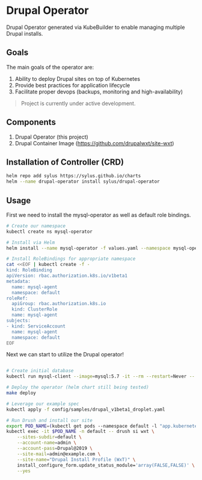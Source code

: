 # Drupal Operator

Drupal Operator generated via KubeBuilder to enable managing multiple Drupal installs.

## Goals

The main goals of the operator are:

1. Ability to deploy Drupal sites on top of Kubernetes
2. Provide best practices for application lifecycle
3. Facilitate proper devops (backups, monitoring and high-availability)

> Project is currently under active development.

## Components

1. Drupal Operator (this project)
2. Drupal Container Image (https://github.com/drupalwxt/site-wxt)

## Installation of Controller (CRD)

```sh
helm repo add sylus https://sylus.github.io/charts
helm --name drupal-operator install sylus/drupal-operator
```

## Usage

First we need to install the mysql-operator as well as default role bindings.

```sh
# Create our namespace
kubectl create ns mysql-operator

# Install via Helm
helm install --name mysql-operator -f values.yaml --namespace mysql-operator .

# Install RoleBindings for appropriate namespace
cat <<EOF | kubectl create -f -
kind: RoleBinding
apiVersion: rbac.authorization.k8s.io/v1beta1
metadata:
  name: mysql-agent
  namespace: default
roleRef:
  apiGroup: rbac.authorization.k8s.io
  kind: ClusterRole
  name: mysql-agent
subjects:
- kind: ServiceAccount
  name: mysql-agent
  namespace: default
EOF
```

Next we can start to utilize the Drupal operator!

```sh

# Create initial database
kubectl run mysql-client --image=mysql:5.7 -it --rm --restart=Never -- mysql -h mysite-mysql -uroot -pmy-super-secret-pass -e 'create database drupal;'

# Deploy the operator (helm chart still being tested)
make deploy

# Leverage our example spec
kubectl apply -f config/samples/drupal_v1beta1_droplet.yaml

# Run Drush and install our site
export POD_NAME=(kubectl get pods --namespace default -l "app.kubernetes.io/component=drupal" -o jsonpath="{.items[0].metadata.name}")
kubectl exec -it $POD_NAME -n default -- drush si wxt \
    --sites-subdir=default \
    --account-name=admin \
    --account-pass=Drupal@2019 \
    --site-mail=admin@example.com \
    --site-name="Drupal Install Profile (WxT)" \
    install_configure_form.update_status_module='array(FALSE,FALSE)' \
    --yes
```
